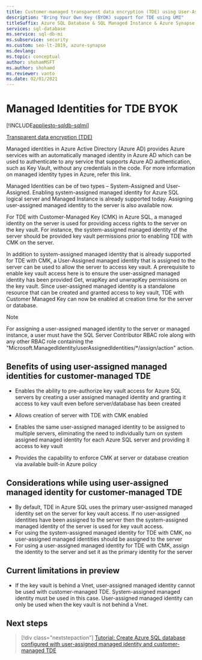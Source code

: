 ```yaml
---
title: Customer-managed transparent data encryption (TDE) using User-Assigned IDentity
description: "Bring Your Own Key (BYOK) support for TDE using UMI"
titleSuffix: Azure SQL Database & SQL Managed Instance & Azure Synapse Analytics 
services: sql-database
ms.service: sql-db-mi
ms.subservice: security
ms.custom: seo-lt-2019, azure-synapse
ms.devlang:
ms.topic: conceptual
author: shohamMSFT
ms.author: shohamd
ms.reviewer: vanto
ms.date: 02/01/2021
---
```


# Managed Identities for TDE BYOK
[!INCLUDE[appliesto-sqldb-sqlmi](../includes/appliesto-sqldb-sqlmi.md)]

[Transparent data encryption (TDE)](/sql/relational-databases/security/encryption/transparent-data-encryption) 

Managed identities in Azure Active Directory (Azure AD) provides Azure services with an automatically managed identity in Azure AD which can be used to authenticate to any service that supports Azure AD authentication, such as Key Vault, without any credentials in the code. For more information on managed identity types in Azure, refer this link. 

Managed Identities can be of two types – System-Assigned and User-Assigned. Enabling system-assigned managed identity for Azure SQL logical server and Managed Instance is already supported today. Assigning user-assigned managed identity to the server is also available now.

For TDE with Customer-Managed Key (CMK) in Azure SQL, a managed identity on the server is used for providing access rights to the server on the key vault. For instance, the system-assigned managed identity of the server should be provided key vault permissions prior to enabling TDE with CMK on the server. 

In addition to system-assigned managed identity that is already supported for TDE with CMK, a User-Assigned managed identity that is assigned to the server can be used to allow the server to access key vault. A prerequisite to enable key vault access here is to ensure the user-assigned managed identity has been provided Get, wrapKey and unwrapKey permissions on the key vault. Since user-assigned managed identity is a standalone resource that can be created and granted access to key vault, TDE with Customer Managed Key  can now be enabled at creation time for the server or database. 

> [!NOTE]
> For assigning a user-assigned managed identity to the server or managed instance, a user must have the SQL Server Contributor RBAC role along with any other RBAC role containing the "Microsoft.ManagedIdentity/userAssignedIdentities/*/assign/action" action. 

## Benefits of using user-assigned managed identities for customer-managed TDE 
- Enables the ability to pre-authorize key vault access for Azure SQL servers by creating a user assigned managed identity and granting it access to key vault even before server/database has been created 

- Allows creation of server with TDE with CMK enabled

- Enables the same user-assigned managed identity to be assigned to multiple servers, eliminating the need to individually turn on system assigned managed identity for each Azure SQL  server and providing it access to key vault

- Provides the capability to enforce CMK at server or database creation via available built-in Azure policy

## Considerations while using user-assigned managed identity for customer-managed TDE
- By default, TDE in Azure SQL uses the primary user-assigned managed identity set on the server for key vault access. If no user-assigned identities have been assigned to the server then the system-assigned managed identity of the server is used for key vault access.
- For using the system-assigned managed identity for TDE with CMK, no user-assigned managed identities should be assigned to the server 
- For using a user-assigned managed identity for TDE with CMK, assign the identity to the server and set it as the primary identity for the server
 

## Current limitations in preview
- If the key vault is behind a Vnet, user-assigned managed identity cannot be used with customer-managed TDE. System-assigned managed identity must be used in this case. User-assigned managed identity can only be used when the key vault is not behind a Vnet. 


## Next steps

> [!div class="nextstepaction"]
> [Tutorial: Create Azure SQL database configured with user-assigned managed identity and customer-managed TDE](transparent-data-encryption-byok-create-server.md)

